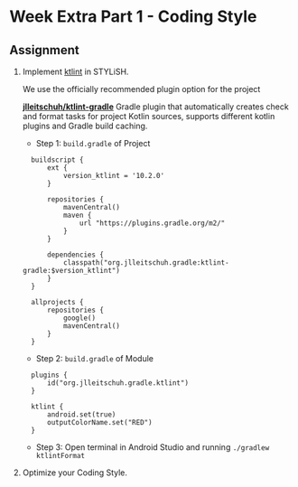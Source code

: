 # Week Extra Part 1 - Coding Style

## Assignment

1. Implement [ktlint](https://ktlint.github.io/) in STYLiSH.

    We use the officially recommended plugin option for the project

    [**jlleitschuh/ktlint-gradle**](https://github.com/JLLeitschuh/ktlint-gradle) Gradle plugin that automatically creates check and format tasks for project Kotlin sources, supports different kotlin plugins and Gradle build caching.

    - Step 1: `build.gradle` of Project
    ```
      buildscript {
          ext {
              version_ktlint = '10.2.0'
          }

          repositories {
              mavenCentral()
              maven {
                  url "https://plugins.gradle.org/m2/"
              }
          }

          dependencies {
              classpath("org.jlleitschuh.gradle:ktlint-gradle:$version_ktlint")
          }
      }

      allprojects {
          repositories {
              google()
              mavenCentral()
          }
      }
    ```
    - Step 2: `build.gradle` of Module
    ```
      plugins {
          id("org.jlleitschuh.gradle.ktlint")
      }

      ktlint {
          android.set(true)
          outputColorName.set("RED")
      }
    ```
    - Step 3: Open terminal in Android Studio and running `./gradlew ktlintFormat`

2. Optimize your Coding Style.
